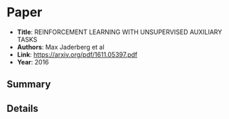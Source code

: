 # Paper

* **Title**: REINFORCEMENT LEARNING WITH UNSUPERVISED
AUXILIARY TASKS
* **Authors**: Max Jaderberg et al
* **Link**: https://arxiv.org/pdf/1611.05397.pdf
* **Year**: 2016

## Summary


## Details

